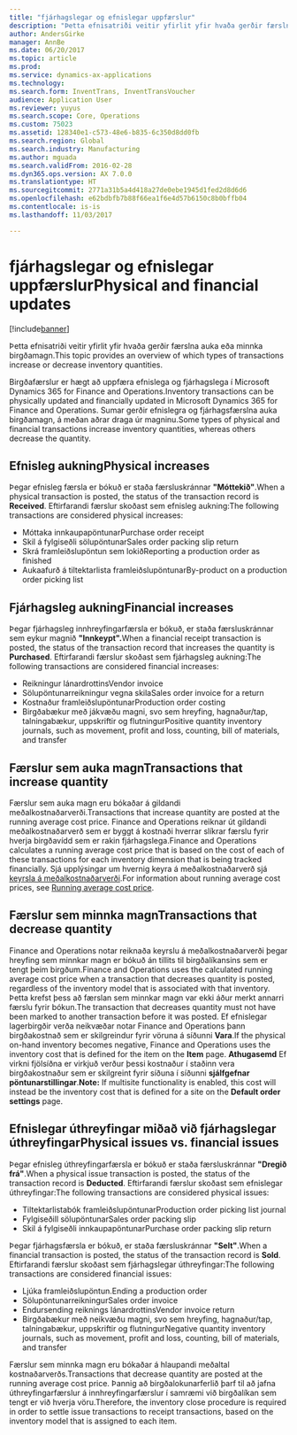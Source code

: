 ```yaml
---
title: "fjárhagslegar og efnislegar uppfærslur"
description: "Þetta efnisatriði veitir yfirlit yfir hvaða gerðir færslna auka eða minnka birgðamagn."
author: AndersGirke
manager: AnnBe
ms.date: 06/20/2017
ms.topic: article
ms.prod: 
ms.service: dynamics-ax-applications
ms.technology: 
ms.search.form: InventTrans, InventTransVoucher
audience: Application User
ms.reviewer: yuyus
ms.search.scope: Core, Operations
ms.custom: 75023
ms.assetid: 128340e1-c573-48e6-b835-6c350d8dd0fb
ms.search.region: Global
ms.search.industry: Manufacturing
ms.author: mguada
ms.search.validFrom: 2016-02-28
ms.dyn365.ops.version: AX 7.0.0
ms.translationtype: HT
ms.sourcegitcommit: 2771a31b5a4d418a27de0ebe1945d1fed2d8d6d6
ms.openlocfilehash: e62bdbfb7b88f66ea1f6e4d57b6150c8b0bffb04
ms.contentlocale: is-is
ms.lasthandoff: 11/03/2017

---
```


# <a name="physical-and-financial-updates"></a><span data-ttu-id="1cbc5-103">fjárhagslegar og efnislegar uppfærslur</span><span class="sxs-lookup"><span data-stu-id="1cbc5-103">Physical and financial updates</span></span>

[!include[banner](../includes/banner.md)]


<span data-ttu-id="1cbc5-104">Þetta efnisatriði veitir yfirlit yfir hvaða gerðir færslna auka eða minnka birgðamagn.</span><span class="sxs-lookup"><span data-stu-id="1cbc5-104">This topic provides an overview of which types of transactions increase or decrease inventory quantities.</span></span> 

<span data-ttu-id="1cbc5-105">Birgðafærslur er hægt að uppfæra efnislega og fjárhagslega í Microsoft Dynamics 365 for Finance and Operations.</span><span class="sxs-lookup"><span data-stu-id="1cbc5-105">Inventory transactions can be physically updated and financially updated in Microsoft Dynamics 365 for Finance and Operations.</span></span> <span data-ttu-id="1cbc5-106">Sumar gerðir efnislegra og fjárhagsfærslna auka birgðamagn, á meðan aðrar draga úr magninu.</span><span class="sxs-lookup"><span data-stu-id="1cbc5-106">Some types of physical and financial transactions increase inventory quantities, whereas others decrease the quantity.</span></span>

## <a name="physical-increases"></a><span data-ttu-id="1cbc5-107">Efnisleg aukning</span><span class="sxs-lookup"><span data-stu-id="1cbc5-107">Physical increases</span></span>
<span data-ttu-id="1cbc5-108">Þegar efnisleg færsla er bókuð er staða færsluskránnar **"Móttekið"**.</span><span class="sxs-lookup"><span data-stu-id="1cbc5-108">When a physical transaction is posted, the status of the transaction record is **Received**.</span></span> <span data-ttu-id="1cbc5-109">Eftirfarandi færslur skoðast sem efnisleg aukning:</span><span class="sxs-lookup"><span data-stu-id="1cbc5-109">The following transactions are considered physical increases:</span></span>

-   <span data-ttu-id="1cbc5-110">Móttaka innkaupapöntunar</span><span class="sxs-lookup"><span data-stu-id="1cbc5-110">Purchase order receipt</span></span>
-   <span data-ttu-id="1cbc5-111">Skil á fylgiseðli sölupöntunar</span><span class="sxs-lookup"><span data-stu-id="1cbc5-111">Sales order packing slip return</span></span>
-   <span data-ttu-id="1cbc5-112">Skrá framleiðslupöntun sem lokið</span><span class="sxs-lookup"><span data-stu-id="1cbc5-112">Reporting a production order as finished</span></span>
-   <span data-ttu-id="1cbc5-113">Aukaafurð á tiltektarlista framleiðslupöntunar</span><span class="sxs-lookup"><span data-stu-id="1cbc5-113">By-product on a production order picking list</span></span>

## <a name="financial-increases"></a><span data-ttu-id="1cbc5-114">Fjárhagsleg aukning</span><span class="sxs-lookup"><span data-stu-id="1cbc5-114">Financial increases</span></span>
<span data-ttu-id="1cbc5-115">Þegar fjárhagsleg innhreyfingarfærsla er bókuð, er staða færsluskránnar sem eykur magnið **"Innkeypt".**</span><span class="sxs-lookup"><span data-stu-id="1cbc5-115">When a financial receipt transaction is posted, the status of the transaction record that increases the quantity is **Purchased**.</span></span> <span data-ttu-id="1cbc5-116">Eftirfarandi færslur skoðast sem fjárhagsleg aukning:</span><span class="sxs-lookup"><span data-stu-id="1cbc5-116">The following transactions are considered financial increases:</span></span>

-   <span data-ttu-id="1cbc5-117">Reikningur lánardrottins</span><span class="sxs-lookup"><span data-stu-id="1cbc5-117">Vendor invoice</span></span>
-   <span data-ttu-id="1cbc5-118">Sölupöntunarreikningur vegna skila</span><span class="sxs-lookup"><span data-stu-id="1cbc5-118">Sales order invoice for a return</span></span>
-   <span data-ttu-id="1cbc5-119">Kostnaður framleiðslupöntunar</span><span class="sxs-lookup"><span data-stu-id="1cbc5-119">Production order costing</span></span>
-   <span data-ttu-id="1cbc5-120">Birgðabækur með jákvæðu magni, svo sem hreyfing, hagnaður/tap, talningabækur, uppskriftir og flutningur</span><span class="sxs-lookup"><span data-stu-id="1cbc5-120">Positive quantity inventory journals, such as movement, profit and loss, counting, bill of materials, and transfer</span></span>

## <a name="transactions-that-increase-quantity"></a><span data-ttu-id="1cbc5-121">Færslur sem auka magn</span><span class="sxs-lookup"><span data-stu-id="1cbc5-121">Transactions that increase quantity</span></span>
<span data-ttu-id="1cbc5-122">Færslur sem auka magn eru bókaðar á gildandi meðalkostnaðarverði.</span><span class="sxs-lookup"><span data-stu-id="1cbc5-122">Transactions that increase quantity are posted at the running average cost price.</span></span> <span data-ttu-id="1cbc5-123">Finance and Operations reiknar út gildandi meðalkostnaðarverð sem er byggt á kostnaði hverrar slíkrar færslu fyrir hverja birgðavídd sem er rakin fjárhagslega.</span><span class="sxs-lookup"><span data-stu-id="1cbc5-123">Finance and Operations calculates a running average cost price that is based on the cost of each of these transactions for each inventory dimension that is being tracked financially.</span></span> <span data-ttu-id="1cbc5-124">Sjá upplýsingar um hvernig keyra á meðalkostnaðarverð sjá [keyrsla á meðalkostnaðarverði](running-average-cost-price.md).</span><span class="sxs-lookup"><span data-stu-id="1cbc5-124">For information about running average cost prices, see [Running average cost price](running-average-cost-price.md).</span></span>

## <a name="transactions-that-decrease-quantity"></a><span data-ttu-id="1cbc5-125">Færslur sem minnka magn</span><span class="sxs-lookup"><span data-stu-id="1cbc5-125">Transactions that decrease quantity</span></span>
<span data-ttu-id="1cbc5-126">Finance and Operations notar reiknaða keyrslu á meðalkostnaðarverði þegar hreyfing sem minnkar magn er bókuð án tillits til birgðalíkansins sem er tengt þeim birgðum.</span><span class="sxs-lookup"><span data-stu-id="1cbc5-126">Finance and Operations uses the calculated running average cost price when a transaction that decreases quantity is posted, regardless of the inventory model that is associated with that inventory.</span></span> <span data-ttu-id="1cbc5-127">Þetta krefst þess að færslan sem minnkar magn var ekki áður merkt annarri færslu fyrir bókun.</span><span class="sxs-lookup"><span data-stu-id="1cbc5-127">The transaction that decreases quantity must not have been marked to another transaction before it was posted.</span></span> <span data-ttu-id="1cbc5-128">Ef efnislegar lagerbirgðir verða neikvæðar notar Finance and Operations þann birgðakostnað sem er skilgreindur fyrir vöruna á síðunni **Vara**.</span><span class="sxs-lookup"><span data-stu-id="1cbc5-128">If the physical on-hand inventory becomes negative, Finance and Operations uses the inventory cost that is defined for the item on the **Item** page.</span></span> <span data-ttu-id="1cbc5-129">**Athugasemd** Ef virkni fjölsíðna er virkjuð verður þessi kostnaður í staðinn vera birgðakostnaður sem er skilgreint fyrir síðuna í síðunni **sjálfgefnar pöntunarstillingar**.</span><span class="sxs-lookup"><span data-stu-id="1cbc5-129">**Note:** If multisite functionality is enabled, this cost will instead be the inventory cost that is defined for a site on the **Default order settings** page.</span></span>

## <a name="physical-issues-vs-financial-issues"></a><span data-ttu-id="1cbc5-130">Efnislegar úthreyfingar miðað við fjárhagslegar úthreyfingar</span><span class="sxs-lookup"><span data-stu-id="1cbc5-130">Physical issues vs. financial issues</span></span>
<span data-ttu-id="1cbc5-131">Þegar efnisleg úthreyfingarfærsla er bókuð er staða færsluskránnar **"Dregið frá"**.</span><span class="sxs-lookup"><span data-stu-id="1cbc5-131">When a physical issue transaction is posted, the status of the transaction record is **Deducted**.</span></span> <span data-ttu-id="1cbc5-132">Eftirfarandi færslur skoðast sem efnislegar úthreyfingar:</span><span class="sxs-lookup"><span data-stu-id="1cbc5-132">The following transactions are considered physical issues:</span></span>

-   <span data-ttu-id="1cbc5-133">Tiltektarlistabók framleiðslupöntunar</span><span class="sxs-lookup"><span data-stu-id="1cbc5-133">Production order picking list journal</span></span>
-   <span data-ttu-id="1cbc5-134">Fylgiseðill sölupöntunar</span><span class="sxs-lookup"><span data-stu-id="1cbc5-134">Sales order packing slip</span></span>
-   <span data-ttu-id="1cbc5-135">Skil á fylgiseðli innkaupapöntunar</span><span class="sxs-lookup"><span data-stu-id="1cbc5-135">Purchase order packing slip return</span></span>

<span data-ttu-id="1cbc5-136">Þegar fjárhagsfærsla er bókuð, er staða færsluskránnar **"Selt"**.</span><span class="sxs-lookup"><span data-stu-id="1cbc5-136">When a financial transaction is posted, the status of the transaction record is **Sold**.</span></span> <span data-ttu-id="1cbc5-137">Eftirfarandi færslur skoðast sem fjárhagslegar úthreyfingar:</span><span class="sxs-lookup"><span data-stu-id="1cbc5-137">The following transactions are considered financial issues:</span></span>

-   <span data-ttu-id="1cbc5-138">Ljúka framleiðslupöntun.</span><span class="sxs-lookup"><span data-stu-id="1cbc5-138">Ending a production order</span></span>
-   <span data-ttu-id="1cbc5-139">Sölupöntunarreikningur</span><span class="sxs-lookup"><span data-stu-id="1cbc5-139">Sales order invoice</span></span>
-   <span data-ttu-id="1cbc5-140">Endursending reiknings lánardrottins</span><span class="sxs-lookup"><span data-stu-id="1cbc5-140">Vendor invoice return</span></span>
-   <span data-ttu-id="1cbc5-141">Birgðabækur með neikvæðu magni, svo sem hreyfing, hagnaður/tap, talningabækur, uppskriftir og flutningur</span><span class="sxs-lookup"><span data-stu-id="1cbc5-141">Negative quantity inventory journals, such as movement, profit and loss, counting, bill of materials, and transfer</span></span>

<span data-ttu-id="1cbc5-142">Færslur sem minnka magn eru bókaðar á hlaupandi meðaltal kostnaðarverðs.</span><span class="sxs-lookup"><span data-stu-id="1cbc5-142">Transactions that decrease quantity are posted at the running average cost price.</span></span> <span data-ttu-id="1cbc5-143">Þannig að birgðalokunarferlið þarf til að jafna úthreyfingarfærslur á innhreyfingarfærslur í samræmi við birgðalíkan sem tengt er við hverja vöru.</span><span class="sxs-lookup"><span data-stu-id="1cbc5-143">Therefore, the inventory close procedure is required in order to settle issue transactions to receipt transactions, based on the inventory model that is assigned to each item.</span></span>




